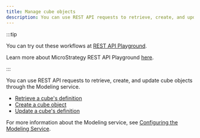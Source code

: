 ```yaml
---
title: Manage cube objects
description: You can use REST API requests to retrieve, create, and update cube objects through the Modeling service.
---
```


<Available since="2021 Update 5" />

:::tip

You can try out these workflows at [REST API Playground](https://www.postman.com/microstrategysdk/workspace/microstrategy-rest-api/folder/16131298-c00a4cc5-d401-4786-8a6d-dba31f6af81f?ctx=documentation).

Learn more about MicroStrategy REST API Playground [here](/docs/getting-started/playground.md).

:::

You can use REST API requests to retrieve, create, and update cube objects through the Modeling service.

- [Retrieve a cube's definition](./retrieve-a-cube-definition.md)
- [Create a cube object](./create-a-cube-object.md)
- [Update a cube's definition](./update-a-cube-definition.md)

For more information about the Modeling service, see [Configuring the Modeling Service](https://www2.microstrategy.com/producthelp/Current/InstallConfig/en-us/Content/modeling_service.htm).
